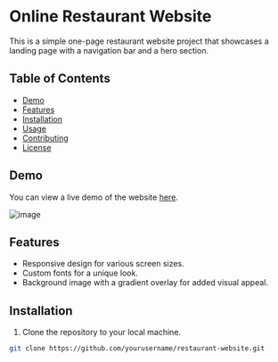 # Online Restaurant Website

This is a simple one-page restaurant website project that showcases a landing page with a navigation bar and a hero section.

## Table of Contents

- [Demo](#demo)
- [Features](#features)
- [Installation](#installation)
- [Usage](#usage)
- [Contributing](#contributing)
- [License](#license)

## Demo

You can view a live demo of the website [here](#).

![image](https://github.com/HarshalTupe17/restro-webfront-page/assets/125373994/0501766f-3d12-40e1-9768-729ca7dbca14)


## Features

- Responsive design for various screen sizes.
- Custom fonts for a unique look.
- Background image with a gradient overlay for added visual appeal.

## Installation

1. Clone the repository to your local machine.

```bash
git clone https://github.com/yourusername/restaurant-website.git
